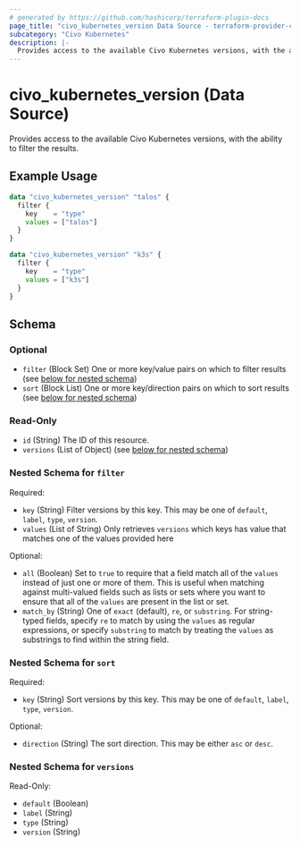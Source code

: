 ```yaml
---
# generated by https://github.com/hashicorp/terraform-plugin-docs
page_title: "civo_kubernetes_version Data Source - terraform-provider-civo"
subcategory: "Civo Kubernetes"
description: |-
  Provides access to the available Civo Kubernetes versions, with the ability to filter the results.
---
```


# civo_kubernetes_version (Data Source)

Provides access to the available Civo Kubernetes versions, with the ability to filter the results.

## Example Usage

```terraform
data "civo_kubernetes_version" "talos" {
  filter {
    key    = "type"
    values = ["talos"]
  }
}

data "civo_kubernetes_version" "k3s" {
  filter {
    key    = "type"
    values = ["k3s"]
  }
}
```

<!-- schema generated by tfplugindocs -->
## Schema

### Optional

- `filter` (Block Set) One or more key/value pairs on which to filter results (see [below for nested schema](#nestedblock--filter))
- `sort` (Block List) One or more key/direction pairs on which to sort results (see [below for nested schema](#nestedblock--sort))

### Read-Only

- `id` (String) The ID of this resource.
- `versions` (List of Object) (see [below for nested schema](#nestedatt--versions))

<a id="nestedblock--filter"></a>
### Nested Schema for `filter`

Required:

- `key` (String) Filter versions by this key. This may be one of `default`, `label`, `type`, `version`.
- `values` (List of String) Only retrieves `versions` which keys has value that matches one of the values provided here

Optional:

- `all` (Boolean) Set to `true` to require that a field match all of the `values` instead of just one or more of them. This is useful when matching against multi-valued fields such as lists or sets where you want to ensure that all of the `values` are present in the list or set.
- `match_by` (String) One of `exact` (default), `re`, or `substring`. For string-typed fields, specify `re` to match by using the `values` as regular expressions, or specify `substring` to match by treating the `values` as substrings to find within the string field.


<a id="nestedblock--sort"></a>
### Nested Schema for `sort`

Required:

- `key` (String) Sort versions by this key. This may be one of `default`, `label`, `type`, `version`.

Optional:

- `direction` (String) The sort direction. This may be either `asc` or `desc`.


<a id="nestedatt--versions"></a>
### Nested Schema for `versions`

Read-Only:

- `default` (Boolean)
- `label` (String)
- `type` (String)
- `version` (String)


